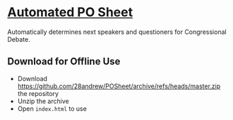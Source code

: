 # [Automated PO Sheet](https://28andrew.github.io/POSheet/)

Automatically determines next speakers and questioners for Congressional Debate.

## Download for Offline Use
- Download https://github.com/28andrew/POSheet/archive/refs/heads/master.zip the repository
- Unzip the archive
- Open `index.html` to use